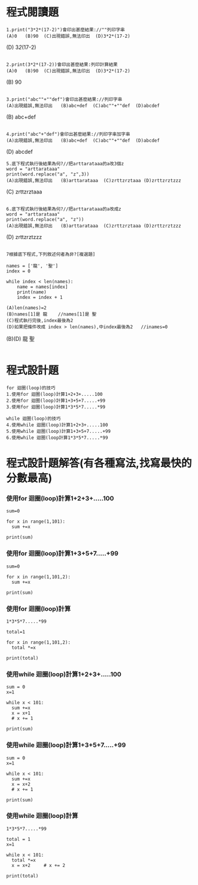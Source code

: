 # 程式閱讀題
```
1.print("3*2*(17-2)")會印出甚麼結果://""列印字串
(A)0   (B)90  (C)出現錯誤,無法印出  (D)3*2*(17-2)
```
(D)
3*2*(17-2)
```

2.print(3*2*(17-2))會印出甚麼結果:列印計算結果
(A)0   (B)90  (C)出現錯誤,無法印出  (D)3*2*(17-2)
```
(B)
90
```

3.print("abc""+""def")會印出甚麼結果://列印字串
(A)出現錯誤,無法印出   (B)abc+def  (C)abc""+""def  (D)abcdef
```
(B)
abc+def
```

4.print("abc"+"def")會印出甚麼結果://列印字串加字串
(A)出現錯誤,無法印出   (B)abc+def  (C)abc""+""def  (D)abcdef
```
(D)
abcdef
```
5.底下程式執行後結果為何?//把arttarataaa的a改3個z
word = "arttarataaa"
print(word.replace("a", "z",3))
(A)出現錯誤,無法印出   (B)arttarataaa  (C)zrttzrztaaa (D)zrttzrztzzz
```
(C)
zrttzrztaaa
```

6.底下程式執行後結果為何?//把arttarataaa的a改成z
word = "arttarataaa"
print(word.replace("a", "z"))
(A)出現錯誤,無法印出   (B)arttarataaa  (C)zrttzrztaaa (D)zrttzrztzzz
```
(D)
zrttzrztzzz
```

7根據底下程式,下列敘述何者為非?[複選題]

names = ['龍', '聖']
index = 0

while index < len(names):
    name = names[index]
    print(name)
    index = index + 1
    
(A)len(names)=2  
(B)names[1]是 龍    //names[1]是 聖
(C)程式執行完後,index最後為2
(D)如果把條件改成 index > len(names),中index最後為2   //inames=0
```
(B)(D)
龍
聖
```
```
# 程式設計題
```
for 迴圈(loop)的技巧
1.使用for 迴圈(loop)計算1+2+3+.....100
2.使用for 迴圈(loop)計算1+3+5+7.....+99
3.使用for 迴圈(loop)計算1*3*5*7.....*99

while 迴圈(loop)的技巧
4.使用while 迴圈(loop)計算1+2+3+.....100
5.使用while 迴圈(loop)計算1+3+5+7.....+99
6.使用while 迴圈(loop計算1*3*5*7.....*99
```


# 程式設計題解答(有各種寫法,找寫最快的分數最高)

### 使用for 迴圈(loop)計算1+2+3+.....100
```
sum=0

for x in range(1,101):
  sum +=x
  
print(sum)
```
### 使用for 迴圈(loop)計算1+3+5+7.....+99
```
sum=0

for x in range(1,101,2):
  sum +=x
  
print(sum)
```
### 使用for 迴圈(loop)計算
```
1*3*5*7.....*99
```
```
total=1

for x in range(1,101,2):
  total *=x
  
print(total)
```

### 使用while 迴圈(loop)計算1+2+3+.....100
```
sum = 0
x=1

while x < 101:
  sum +=x
  x = x+1
  # x += 1
  
print(sum)
```
### 使用while 迴圈(loop)計算1+3+5+7.....+99
```
sum = 0
x=1

while x < 101:
  sum +=x
  x = x+2
  # x += 1
  
print(sum)
```

### 使用while 迴圈(loop)計算
```
1*3*5*7.....*99
```
```
total = 1
x=1

while x < 101:
  total *=x
  x = x+2     # x += 2
  
print(total)
```
